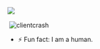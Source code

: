 ![](https://komarev.com/ghpvc/?username=clientcrash)  
<p>&nbsp;<img align="center" src="https://github-readme-stats.vercel.app/api?username=clientcrash&show_icons=true&locale=en" alt="clientcrash" /></p>    

- ⚡ Fun fact: I am a human.
